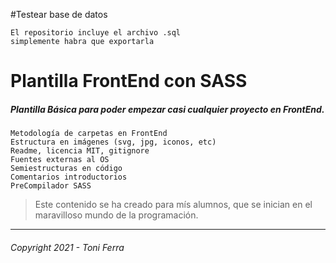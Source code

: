 #Testear base de datos
~~~
El repositorio incluye el archivo .sql 
simplemente habra que exportarla
~~~


# Plantilla FrontEnd con SASS
##### Plantilla Básica para poder empezar casi cualquier proyecto en **FrontEnd**.

~~~
Metodología de carpetas en FrontEnd
Estructura en imágenes (svg, jpg, iconos, etc)
Readme, licencia MIT, gitignore
Fuentes externas al OS
Semiestructuras en código
Comentarios introductorios
PreCompilador SASS
~~~

> Este contenido se ha creado para mís alumnos, que se inician en el maravilloso mundo de la programación.


---
###### _Copyright 2021 - Toni Ferra_
